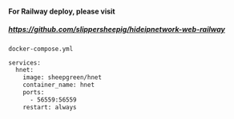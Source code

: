 #### For Railway deploy, please visit
##### https://github.com/slippersheepig/hideipnetwork-web-railway
`docker-compose.yml`
```bash
services:
  hnet:
    image: sheepgreen/hnet
    container_name: hnet
    ports:
      - 56559:56559
    restart: always
```
